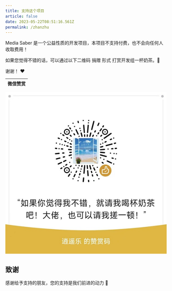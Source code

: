 ```yaml
---
title: 支持这个项目
article: false
date: 2023-05-22T08:51:16.561Z
permalink: /zhanzhu
---
```


Media Saber 是一个公益性质的开发项目，本项目不支持付费，也不会向任何人收取费用！

如果您觉得不错的话，可以通过以下二维码 捐赠 形式 打赏开发组一杯奶茶。:tea:

谢谢！ :heart:

| 微信赞赏
| :---: |
![赞赏码](./images/dd_wechat.jpg)

## 致谢

感谢给予支持的朋友，您的支持是我们前进的动力 🎉
